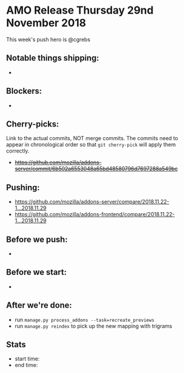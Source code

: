 # AMO Release Thursday 29nd November 2018

This week's push hero is @cgrebs

## Notable things shipping:

*

## Blockers:

*

## Cherry-picks:

Link to the actual commits, NOT merge commits. The commits need to appear
in chronological order so that `git cherry-pick` will apply them correctly.

* ~~https://github.com/mozilla/addons-server/commit/6b502a6553048a65bd48580796d7697288a549bc~~

## Pushing:


* https://github.com/mozilla/addons-server/compare/2018.11.22-1...2018.11.29
* https://github.com/mozilla/addons-frontend/compare/2018.11.22-1...2018.11.29



## Before we push:

*

## Before we start:

*

## After we're done:

* run `manage.py process_addons --task=recreate_previews`
* run `manage.py reindex` to pick up the new mapping with trigrams

## Stats

* start time:
* end time:
